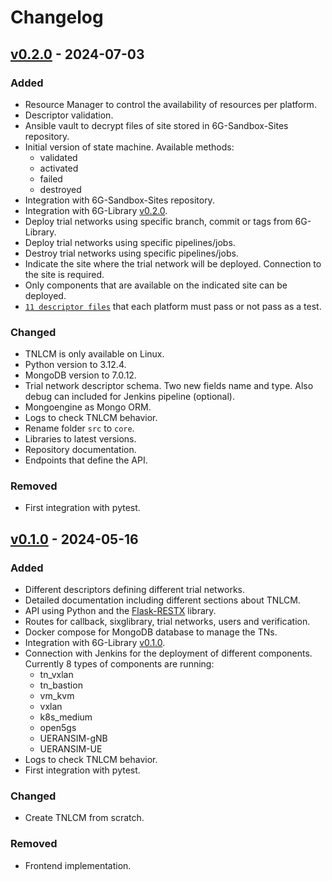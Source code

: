 # Changelog

## [v0.2.0] - 2024-07-03

### Added

- Resource Manager to control the availability of resources per platform​.
- Descriptor validation.
- Ansible vault to decrypt files of site stored in 6G-Sandbox-Sites repository.
- Initial version of state machine. Available methods:
  - validated
  - activated
  - failed
  - destroyed
- Integration with 6G-Sandbox-Sites repository.
- Integration with 6G-Library [v0.2.0](https://github.com/6G-SANDBOX/6G-Library/releases/tag/v0.2.0).
- Deploy trial networks using specific branch, commit or tags from 6G-Library.
- Deploy trial networks using specific pipelines/jobs.
- Destroy trial networks using specific pipelines/jobs.
- Indicate the site where the trial network will be deployed. Connection to the site is required.
- Only components that are available on the indicated site can be deployed.
- [`11 descriptor files`](./descriptors/) that each platform must pass or not pass as a test.

### Changed

- TNLCM is only available on Linux.
- Python version to 3.12.4.
- MongoDB version to 7.0.12.
- Trial network descriptor schema. Two new fields name and type. Also debug can included for Jenkins pipeline (optional).
- Mongoengine as Mongo ORM.
- Logs to check TNLCM behavior.
- Rename folder `src` to `core`.
- Libraries to latest versions.
- Repository documentation.
- Endpoints that define the API.

### Removed

- First integration with pytest.

## [v0.1.0] - 2024-05-16

### Added

- Different descriptors defining different trial networks.
- Detailed documentation including different sections about TNLCM.
- API using Python and the [Flask-RESTX](https://flask-restx.readthedocs.io/en/latest/) library.
- Routes for callback, sixglibrary, trial networks, users and verification.
- Docker compose for MongoDB database to manage the TNs.
- Integration with 6G-Library [v0.1.0](https://github.com/6G-SANDBOX/6G-Library/releases/tag/v0.1.0).
- Connection with Jenkins for the deployment of different components. Currently 8 types of components are running: 
  - tn_vxlan
  - tn_bastion
  - vm_kvm
  - vxlan
  - k8s_medium
  - open5gs
  - UERANSIM-gNB
  - UERANSIM-UE
- Logs to check TNLCM behavior.
- First integration with pytest.

### Changed

- Create TNLCM from scratch.

### Removed

- Frontend implementation.

[v0.2.1]: https://github.com/6G-SANDBOX/TNLCM/releases/tag/v0.2.1
[v0.2.0]: https://github.com/6G-SANDBOX/TNLCM/releases/tag/v0.2.0
[v0.1.0]: https://github.com/6G-SANDBOX/TNLCM/releases/tag/v0.1.0